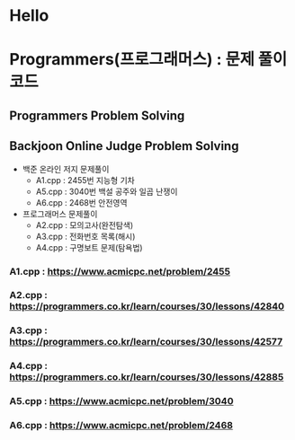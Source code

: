 # Hello
# Programmers(프로그래머스) : 문제 풀이 코드 
## Programmers Problem Solving
## Backjoon Online Judge Problem Solving
* 백준 온라인 저지 문제풀이
  * A1.cpp : 2455번 지능형 기차
  * A5.cpp : 3040번 백설 공주와 일곱 난쟁이
  * A6.cpp : 2468번 안전영역
* 프로그래머스 문제풀이
  * A2.cpp : 모의고사(완전탐색)
  * A3.cpp : 전화번호 목록(해시)
  * A4.cpp : 구명보트 문제(탐욕법)
### A1.cpp : https://www.acmicpc.net/problem/2455
### A2.cpp : https://programmers.co.kr/learn/courses/30/lessons/42840
### A3.cpp : https://programmers.co.kr/learn/courses/30/lessons/42577
### A4.cpp : https://programmers.co.kr/learn/courses/30/lessons/42885
### A5.cpp : https://www.acmicpc.net/problem/3040
### A6.cpp : https://www.acmicpc.net/problem/2468


